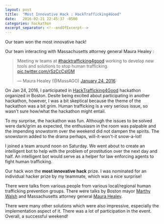 ```yaml
---
layout: post
title:  "Most Innovative Hack : HackTrafficking4Good"
date:   2016-02-21 22:45:37 -0500
categories: hackathon
excerpt_separator: <!--endOfExcerpt-->
---
```


Our team won the most innovative hack! 

Our team interacting with Massachusetts attorney general Maura Healey :
<blockquote class="twitter-tweet" data-lang="en"><p lang="en" dir="ltr">Meeting w teams at <a href="https://twitter.com/hashtag/hacktrafficking4good?src=hash">#hacktrafficking4good</a> working to develop new tools and solutions to stop human trafficking. <a href="https://t.co/rSzCcCsIGM">pic.twitter.com/rSzCcCsIGM</a></p>&mdash; Maura Healey (@MassAGO) <a href="https://twitter.com/MassAGO/status/691357559379202048">January 24, 2016</a></blockquote>
<script async src="//platform.twitter.com/widgets.js" charset="utf-8"></script>

<!--endOfExcerpt-->

On Jan 24, 2016, I participated in [HackTrafficking4Good](http://www.hack-traffickingforgood.com/#hack-exploitation-for-good-boston "#HackTrafficking4Good") hackathon organized in Boston. Desite being excited about participating in another hackathon, however, I was a bit skeptical because the theme of the hackathon was a bit grim. Human trafficking is a very serious issue, so wasn't sure how/what the hackathon might entail. 

To my surprise, the hackathon was fun. Although the issues to be solved were dark/grim as expected, the enthusiasm in the room was palpable and the impending snowstorm over the weekend did not dampen the spirits. The snowstorm added to the drama perhaps, will-it-won't-it snow-a-lot!

I joined a team around noon on Saturday. We went about to create an intelligent bot to help with the problem of prostitution over the next day and half. An intelligent bot would serve as a helper for law enforcing agents to fight human trafficking. 

Our hack won the **most innovative hack** prize. I was nominated for an individual hacker prize by my teammate, which was a nice surprise!

There were talks from various people from various local/regional human trafficking prevention groups. There were talks by Boston mayor [Marthy Walsh](http://www.martywalsh.org/ "Marthy Walsh") and Massachusetts attorney general [Maura Healey](https://twitter.com/MassAGO "Maura Healey").

There were many other solutions which were also impressive, especially the implementation aspect of it. There was a lot of participation in the event. Overall, a successful weekend!

